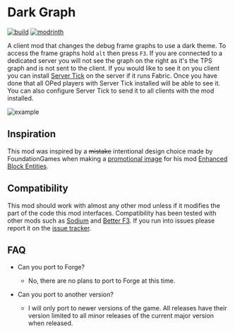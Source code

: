 # Dark Graph
[![build](https://img.shields.io/github/actions/workflow/status/EcoBuilder13/dark-graph/build.yml?branch=1.20.x&logo=github&style=for-the-badge)](https://github.com/EcoBuilder13/dark-graph/actions) [![modrinth](https://img.shields.io/modrinth/dt/dark-graph?logo=modrinth&style=for-the-badge)](https://modrinth.com/mod/dark-graph)

A client mod that changes the debug frame graphs to use a dark theme. To access the frame graphs hold `alt` then press `F3`. If you are connected to a dedicated server you will not see the graph on the right as it's the TPS graph and is not sent to the client. If you would like to see it on you client you can install [Server Tick](https://modrinth.com/mod/servertick) on the server if it runs Fabric. Once you have done that all OPed players with Server Tick installed will be able to see it. You can also configure Server Tick to send it to all clients with the mod installed.

![example](https://github.com/EcoBuilder13/dark-graph/assets/68478692/a34d97c6-62b4-46b1-be50-ecab1ecab1cb)


## Inspiration
This mod was inspired by a ~~mistake~~ intentional design choice made by FoundationGames when making a [promotional image](https://cdn.discordapp.com/attachments/806436354799173663/840112305928011776/enhanced_bells.png) for his mod [Enhanced Block Entities](https://modrinth.com/mod/ebe).

## Compatibility
This mod should work with almost any other mod unless if it modifies the part of the code this mod interfaces. Compatibility has been tested with other mods such as [Sodium](https://modrinth.com/mod/sodium) and [Better F3](https://modrinth.com/mod/betterf3). If you run into issues please report it on the [issue tracker](https://github.com/EcoBuilder13/dark-graph/issues).

## FAQ

- Can you port to Forge?

    - No, there are no plans to port to Forge at this time.
- Can you port to another version?

    - I will only port to newer versions of the game. All releases have their version limited to all minor releases of the current major version when released.

